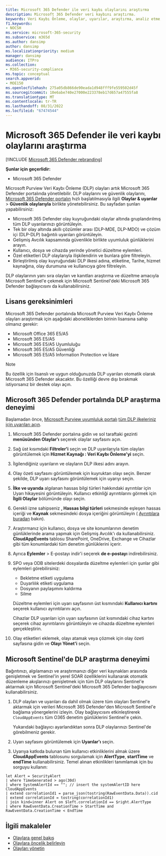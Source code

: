 ```yaml
---
title: Microsoft 365 Defender ile veri kaybı olaylarını araştırma
description: Microsoft 365 Defender veri kaybını araştırma.
keywords: Veri Kaybı Önleme, olaylar, uyarılar, araştırma, analiz etme, yanıt, bağıntı, saldırı, makineler, cihazlar, kullanıcılar, kimlikler, kimlik, posta kutusu, e-posta, 365, microsoft, m365
f1.keywords:
- NOCSH
ms.service: microsoft-365-security
ms.subservice: m365d
ms.author: dansimp
author: dansimp
ms.localizationpriority: medium
manager: dansimp
audience: ITPro
ms.collection:
- M365-security-compliance
ms.topic: conceptual
search.appverid:
- MOE150
ms.openlocfilehash: 275a05db866de90eada1d948fff9fe559502d45f
ms.sourcegitcommit: 10e6abe740e27000e223378eb17d657a47555fa8
ms.translationtype: MT
ms.contentlocale: tr-TR
ms.lasthandoff: 08/31/2022
ms.locfileid: "67474544"
---
```

# <a name="investigate-data-loss-incidents-with-microsoft-365-defender"></a>Microsoft 365 Defender ile veri kaybı olaylarını araştırma

[!INCLUDE [Microsoft 365 Defender rebranding](../includes/microsoft-defender.md)]

**Şunlar için geçerlidir:**

- Microsoft 365 Defender

Microsoft Purview Veri Kaybı Önleme (DLP) olayları artık Microsoft 365 Defender portalında yönetilebilir. DLP olaylarını ve güvenlik olaylarını, <a href="https://go.microsoft.com/fwlink/p/?linkid=2077139" target="_blank">Microsoft 365 Defender portalın</a> hızlı başlatılmasıyla ilgili **Olaylar & uyarılar** \> **Güvenlik olaylarıyla** birlikte yönetebilirsiniz. Bu sayfadan şunları yapabilirsiniz:

- Microsoft 365 Defender olay kuyruğundaki olaylar altında gruplandırılmış tüm DLP uyarılarınızı görüntüleyin.
- Tek bir olay altında akıllı çözümler arası (DLP-MDE, DLP-MDO) ve çözüm içi (DLP-DLP) bağıntılı uyarıları görüntüleyin.
- Gelişmiş Avcılık kapsamında güvenlikle birlikte uyumluluk günlüklerini arayın.
- Kullanıcı, dosya ve cihazda yerinde yönetici düzeltme eylemleri. 
- Özel etiketleri DLP olaylarıyla ilişkilendirin ve bunlara göre filtreleyin.
- Birleştirilmiş olay kuyruğundaki DLP ilkesi adına, etiketine, Tarihe, hizmet kaynağına, olay durumuna ve kullanıcıya göre filtreleyin. 

DLP olaylarının yanı sıra olayları ve kanıtları araştırma ve düzeltme amacıyla Microsoft Sentinel'e çekmek için Microsoft Sentinel'deki Microsoft 365 Defender bağlayıcısını da kullanabilirsiniz.

## <a name="licensing-requirements"></a>Lisans gereksinimleri

Microsoft 365 Defender portalında Microsoft Purview Veri Kaybı Önleme olayları araştırmak için aşağıdaki aboneliklerden birinin lisansına sahip olmanız gerekir: 

- Microsoft Office 365 E5/A5
- Microsoft 365 E5/A5
- Microsoft 365 E5/A5 Uyumluluğu
- Microsoft 365 E5/A5 Güvenliği
- Microsoft 365 E5/A5 Information Protection ve İdare

> [!NOTE] 
> Bu özellik için lisanslı ve uygun olduğunuzda DLP uyarıları otomatik olarak Microsoft 365 Defender akacaktır. Bu özelliği devre dışı bırakmak istiyorsanız bir destek olayı açın. 

## <a name="dlp-investigation-experience-in-the-microsoft-365-defender-portal"></a>Microsoft 365 Defender portalında DLP araştırma deneyimi

Başlamadan önce, <a href="https://purview.microsoft.com" target="_blank">Microsoft Purview uyumluluk portalı</a> [tüm DLP ilkeleriniz için uyarıları açın](/microsoft-365/compliance/dlp-configure-view-alerts-policies#alert-configuration-experience).

1. Microsoft 365 Defender portalına gidin ve sol taraftaki gezinti **menüsünden Olaylar'ı** seçerek olaylar sayfasını açın.

2. Sağ üst kısımdaki **Filtreler'i** seçin ve DLP uyarılarıyla tüm olayları görüntülemek için **Hizmet Kaynağı : Veri Kaybı Önleme'yi** seçin.

3. İlgilendiğiniz uyarıların ve olayların DLP ilkesi adını arayın.

4. Olay özeti sayfasını görüntülemek için kuyruktan olayı seçin. Benzer şekilde, DLP uyarı sayfasını görüntülemek için uyarıyı seçin.

5. **İlke ve uyarıda** algılanan hassas bilgi türleri hakkındaki ayrıntılar için Uyarı hikayesini görüntüleyin. Kullanıcı etkinliği ayrıntılarını görmek için **İlgili Olaylar** bölümünde olayı seçin.

6. Gerekli izne sahipseniz **, Hassas bilgi türleri** sekmesinde eşleşen hassas içeriği ve **Kaynak** sekmesindeki dosya içeriğini görüntüleyin ( <a href="/microsoft-365/compliance/dlp-alerts-dashboard-get-started#roles" target="_blank">Ayrıntılara buradan</a> bakın).

7. Araştırmanız için kullanıcı, dosya ve site konumlarının denetim günlüklerinde arama yapmak için Gelişmiş Avcılık'ı da kullanabilirsiniz. **CloudAppEvents** tablosu SharePoint, OneDrive, Exchange ve Cihazlar gibi tüm konumlardaki tüm denetim günlüklerini içerir.

8. Ayrıca **Eylemler** \> E-postayı indir'i seçerek **de e-postayı** indirebilirsiniz. 

9. SPO veya ODB sitelerdeki dosyalarda düzeltme eylemleri için şunlar gibi eylemleri görebilirsiniz:

    - Bekletme etiketi uygulama
    - Duyarlılık etiketi uygulama
    - Dosyanın paylaşımını kaldırma
    - Silme

   Düzeltme eylemleri için uyarı sayfasının üst kısmındaki **Kullanıcı kartını** seçerek kullanıcı ayrıntılarını açın.

   Cihazlar DLP uyarıları için uyarı sayfasının üst kısmındaki cihaz kartını seçerek cihaz ayrıntılarını görüntüleyin ve cihazda düzeltme eylemleri gerçekleştirin.

10. Olay etiketleri eklemek, olayı atamak veya çözmek için olay özeti sayfasına gidin ve **Olayı Yönet'i** seçin.

## <a name="dlp-investigation-experience-in-microsoft-sentinel"></a>Microsoft Sentinel'de DLP araştırma deneyimi

Bağıntınızı, algılamanızı ve araştırmanızı diğer veri kaynakları arasında genişletmek ve Sentinel'in yerel SOAR özelliklerini kullanarak otomatik düzenleme akışlarınızı genişletmek için tüm DLP olaylarını Sentinel'e aktarmak için Microsoft Sentinel'deki Microsoft 365 Defender bağlayıcısını kullanabilirsiniz. 

1. DLP olayları ve uyarıları da dahil olmak üzere tüm olayları Sentinel'e aktarmak için verileri Microsoft 365 Defender'den Microsoft Sentinel'e bağlama yönergelerini izleyin. Olay bağlayıcısını etkinleştirerek `CloudAppEvents` tüm O365 denetim günlüklerini Sentinel'e çekin.

   Yukarıdaki bağlayıcı ayarlandıktan sonra DLP olaylarınızı Sentinel'de görebilmeniz gerekir.

2. Uyarı sayfasını görüntülemek için **Uyarılar'ı** seçin.

3. Uyarıya katkıda bulunan tüm kullanıcı etkinliklerini almak üzere **CloudAppEvents** tablosunu sorgulamak için **AlertType**, **startTime** ve **endTime** kullanabilirsiniz. Temel alınan etkinlikleri tanımlamak için bu sorguyu kullanın:

```kusto
let Alert = SecurityAlert
| where TimeGenerated > ago(30d)
| where SystemAlertId == ""; // insert the systemAlertID here
CloudAppEvents
| extend correlationId1 = parse_json(tostring(RawEventData.Data)).cid
| extend correlationId = tostring(correlationId1)
| join kind=inner Alert on $left.correlationId == $right.AlertType
| where RawEventData.CreationTime > StartTime and RawEventData.CreationTime < EndTime
```

## <a name="related-articles"></a>İlgili makaleler

- [Olaylara genel bakış](incidents-overview.md)
- [Olaylara öncelik belirleyin](incident-queue.md)
- [Olayları yönetin](manage-incidents.md)
